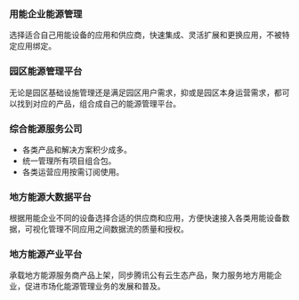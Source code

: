 ### 用能企业能源管理
选择适合自己用能设备的应用和供应商，快速集成、灵活扩展和更换应用，不被特定应用绑定。

### 园区能源管理平台
无论是园区基础设施管理还是满足园区用户需求，抑或是园区本身运营需求，都可以找到对应的产品，组合成自己的能源管理平台。

### 综合能源服务公司
- 各类产品和解决方案积少成多。
- 统一管理所有项目组合包。
- 各类运营应用按需订阅使用。

### 地方能源大数据平台
根据用能企业不同的设备选择合适的供应商和应用，方便快速接入各类用能设备数据，可视化管理不同应用之间数据流的质量和授权。

### 地方能源产业平台
承载地方能源服务商产品上架，同步腾讯公有云生态产品，聚力服务地方用能企业，促进市场化能源管理业务的发展和普及。

